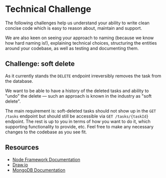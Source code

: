 # Technical Challenge

The following challenges help us understand your ability to write clean concise code which is easy to reason about, maintain and support.

We are also keen on seeing your approach to naming (because we know how hard naming is!), explaining technical choices, structuring the entities around your codebase, as well as testing and documenting them.

<!-- Please see [Our Expectations](#our-expectations) below for more details. -->

## Challenge: soft delete

As it currently stands the `DELETE` endpoint irreversibly removes the task from the database.

We want to be able to have a history of the deleted tasks and ability to "undo" the delete — such an approach is known in the industry as "soft delete".

The main requirement is: soft-deleted tasks should not show up in the `GET /tasks` endpoint but should still be accessible via `GET /tasks/{taskId}` endpoint. The rest is up to you in terms of how you want to do it, which supporting functionality to provide, etc. Feel free to make any necessary changes to the codebase as you see fit.

## Resources

-   [Node Framework Documentation](https://github.com/ubio/node-framework/tree/main/docs)
-   [Draw.io](https://app.diagrams.net/)
-   [MongoDB Documentation](https://www.mongodb.com/docs/)
